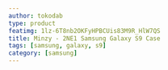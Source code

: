 ```yaml
---
author: tokodab
type: product
featimg: 1lz-6T8nb2OKFyHPBCUis83M9R_HlW7QS
title: Minzy - 2NE1 Samsung Galaxy S9 Case
tags: [samsung, galaxy, s9]
category: [samsung]
---
```

